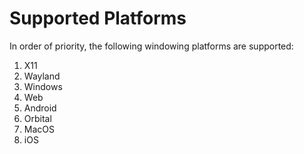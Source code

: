 


# Supported Platforms

In order of priority, the following windowing platforms are supported:

1. X11
2. Wayland
3. Windows
4. Web
5. Android
6. Orbital
7. MacOS
8. iOS

